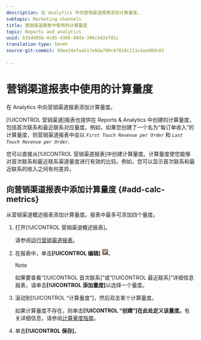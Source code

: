 ```yaml
---
description: 在 Analytics 中向营销渠道报表添加计算量度。
subtopic: Marketing channels
title: 营销渠道报表中使用的计算量度
topic: Reports and analytics
uuid: b33dd05b-4c85-436b-88da-396cb42ef01c
translation-type: tm+mt
source-git-commit: 99ee24efaa517e8da700c67818c111c4aa90dc02

---
```



# 营销渠道报表中使用的计算量度

在 Analytics 中向营销渠道报表添加计算量度。

[!UICONTROL 营销渠道]报表也提供在 Reports &amp; Analytics 中创建的计算量度，包括首次联系和最近联系对应量度。例如，如果您创建了一个名为“每订单收入”的计算量度，则营销渠道报表中会以 *`First Touch Revenue per Order`* 和 *`Last Touch Revenue per Order`*.

您可以直接从[!UICONTROL 营销渠道报表]中创建计算量度。计算量度使您能够对首次联系和最近联系渠道量度进行有效的比较。例如，您可以显示首次联系和最近联系的收入之间有何差异。

## 向营销渠道报表中添加计算量度 {#add-calc-metrics}

从营销渠道概述报表添加计算量度。报表中最多可添加四个量度。

1. 打开[!UICONTROL 营销渠道概述报表]。

   请参阅[运行营销渠道报表](/help/components/c-marketing-channels/t-reports-sc.md)。

1. 在报表中，单击&#x200B;**[!UICONTROL 编辑]** ![](assets/metric_edit_icon.png)。

   >[!NOTE]
   >
   >如果要查看“[!UICONTROL 首次联系]”或“[!UICONTROL 最近联系]”详细信息报表，请单击&#x200B;**[!UICONTROL 添加量度]**&#x200B;以选择一个量度。

1. 滚动到[!UICONTROL “计算量度”]，然后双击某个计算量度。

   如果计算量度不存在，则单击&#x200B;**[!UICONTROL “创建”]在此处定义该量度。**&#x200B;有关详细信息，请参阅[计算量度指南](https://marketing.adobe.com/resources/help/en_US/analytics/calcmetrics/)。
1. 单击&#x200B;**[!UICONTROL 保存]**。
